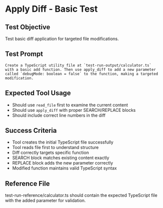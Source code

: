 # Apply Diff - Basic Test

## Test Objective

Test basic diff application for targeted file modifications.

## Test Prompt

```
Create a TypeScript utility file at `test-run-output/calculator.ts` with a basic add function. Then use apply_diff to add a new parameter called `debugMode: boolean = false` to the function, making a targeted modification.
```

## Expected Tool Usage

- Should use `read_file` first to examine the current content
- Should use `apply_diff` with proper SEARCH/REPLACE blocks
- Should include correct line numbers in the diff

## Success Criteria

- Tool creates the initial TypeScript file successfully
- Tool reads file first to understand structure
- Diff correctly targets specific function
- SEARCH block matches existing content exactly
- REPLACE block adds the new parameter correctly
- Modified function maintains valid TypeScript syntax

## Reference File

test-run-reference/calculator.ts should contain the expected TypeScript file with the added parameter for validation.

